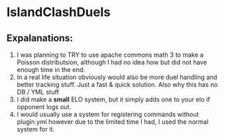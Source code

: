 # IslandClashDuels

## Expalanations:
1. I was planning to TRY to use apache commons math 3 to make a Poisson distributsion, although I had no idea how but did not have enough time in the end.
2. In a real life situation obviously would also be more duel handling and better tracking stuff. Just a fast & quick solution. Also why this has no DB / YML stuff
3. I did make a **small** ELO system, but it simply adds one to your elo if opponent logs out.
4. I would usually use a system for registering commands without plugin.yml however due to the limited time I had, I used the normal system for it.
